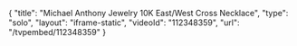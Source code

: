 {
    "title": "Michael Anthony Jewelry 10K East\/West Cross Necklace",
    "type": "solo",
    "layout": "iframe-static",
    "videoId": "112348359",
    "url": "\/tvpembed\/112348359"
}